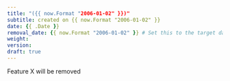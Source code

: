 ```yaml
---
title: "({{ now.Format "2006-01-02" }})"
subtitle: created on {{ now.Format "2006-01-02" }}
date: {{ .Date }}
removal_date: {{ now.Format "2006-01-02" }} # Set this to the target date of removal (YYYY-MM-DD)
weight:
version:
draft: true
---
```


Feature X will be removed
